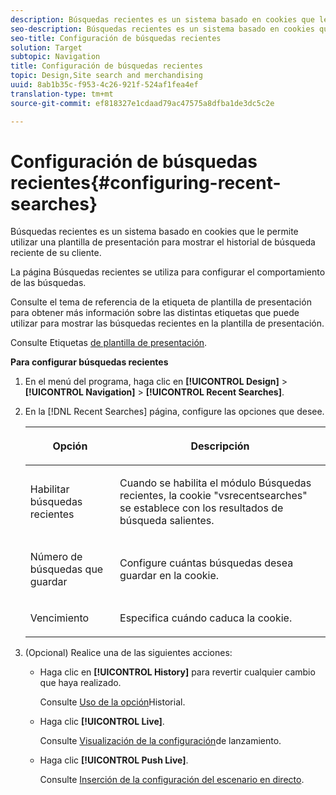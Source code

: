```yaml
---
description: Búsquedas recientes es un sistema basado en cookies que le permite utilizar una plantilla de presentación para mostrar el historial de búsqueda reciente de su cliente.
seo-description: Búsquedas recientes es un sistema basado en cookies que le permite utilizar una plantilla de presentación para mostrar el historial de búsqueda reciente de su cliente.
seo-title: Configuración de búsquedas recientes
solution: Target
subtopic: Navigation
title: Configuración de búsquedas recientes
topic: Design,Site search and merchandising
uuid: 8ab1b35c-f953-4c26-921f-524af1fea4ef
translation-type: tm+mt
source-git-commit: ef818327e1cdaad79ac47575a8dfba1de3dc5c2e

---
```



# Configuración de búsquedas recientes{#configuring-recent-searches}

Búsquedas recientes es un sistema basado en cookies que le permite utilizar una plantilla de presentación para mostrar el historial de búsqueda reciente de su cliente.

La página Búsquedas recientes se utiliza para configurar el comportamiento de las búsquedas.

Consulte el tema de referencia de la etiqueta de plantilla de presentación para obtener más información sobre las distintas etiquetas que puede utilizar para mostrar las búsquedas recientes en la plantilla de presentación.

Consulte Etiquetas [de plantilla de presentación](../c-appendices/c-templates.md#reference_F1BBF616BCEC4AD7B2548ECD3CA74C64).

**Para configurar búsquedas recientes**

1. En el menú del programa, haga clic en **[!UICONTROL Design]** > **[!UICONTROL Navigation]** > **[!UICONTROL Recent Searches]**.
1. En la [!DNL Recent Searches] página, configure las opciones que desee.

   <!-- 
   
   r_recent_searches_options.xml
   
   -->

   <table> 
    <thead> 
      <tr> 
      <th colname="col1" class="entry"> <p>Opción </p> </th> 
      <th colname="col2" class="entry"> <p>Descripción </p> </th> 
      </tr> 
    </thead>
    <tbody> 
      <tr> 
      <td colname="col1"> <p>Habilitar búsquedas recientes </p> </td> 
      <td colname="col2"> <p> Cuando se habilita el módulo Búsquedas recientes, la cookie "vsrecentsearches" se establece con los resultados de búsqueda salientes. </p> </td> 
      </tr> 
      <tr> 
      <td colname="col1"> <p>Número de búsquedas que guardar </p> </td> 
      <td colname="col2"> <p>Configure cuántas búsquedas desea guardar en la cookie. </p> </td> 
      </tr> 
      <tr> 
      <td colname="col1"> <p>Vencimiento </p> </td> 
      <td colname="col2"> <p>Especifica cuándo caduca la cookie. </p> </td> 
      </tr> 
    </tbody> 
    </table>

1. (Opcional) Realice una de las siguientes acciones:

   * Haga clic en **[!UICONTROL History]** para revertir cualquier cambio que haya realizado.

      Consulte [Uso de la opción](../t-using-the-history-option.md#task_70DD3F87A67242BBBD2CB27156F43002)Historial.

   * Haga clic **[!UICONTROL Live]**.

      Consulte [Visualización de la configuración](../c-about-staging.md#task_401A0EBDB5DB4D4CA933CBA7BECDC10F)de lanzamiento.

   * Haga clic **[!UICONTROL Push Live]**.

      Consulte [Inserción de la configuración del escenario en directo](../c-about-staging.md#task_44306783B4C0408AAA58B471DAF2D9A4).

